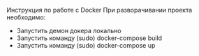 Инструкция по работе с Docker
При разворачивании проекта необходимо: 
* Запустить демон докера локально
* Запустить команду (sudo) docker-compose build
* Запустить команду (sudo) docker-compose up